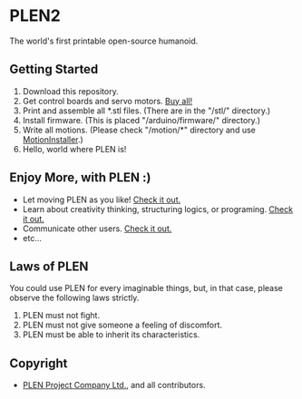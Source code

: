 PLEN2
================================================================================

The world's first printable open-source humanoid.

Getting Started
---------------
1. Download this repository.
2. Get control boards and servo motors. [Buy all!](http://shop.plen.jp/)
3. Print and assemble all *.stl files. (There are in the "/stl/" directory.)
4. Install firmware. (This is placed "/arduino/firmware/" directory.)
5. Write all motions. (Please check "/motion/*" directory and use [MotionInstaller](https://drive.google.com/folderview?id=0B5Wd2RxpBbWQOWRoelRZaVB0SkU&usp=drive_web).)
6. Hello, world where PLEN is!

Enjoy More, with PLEN :)
------------------------
- Let moving PLEN as you like! [Check it out.](http://plen.jp/playground/motion-editor/)
- Learn about creativity thinking, structuring logics, or programing. [Check it out.](http://plen.jp/playground/scenography/)
- Communicate other users. [Check it out.](https://plen.jp/playground/forum/)
- etc...

Laws of PLEN
------------
You could use PLEN for every imaginable things, but, in that case, please observe the following laws strictly.

1. PLEN must not fight.
2. PLEN must not give someone a feeling of discomfort.
3. PLEN must be able to inherit its characteristics.

Copyright
---------
- [PLEN Project Company Ltd.](http://plen.jp/), and all contributors.